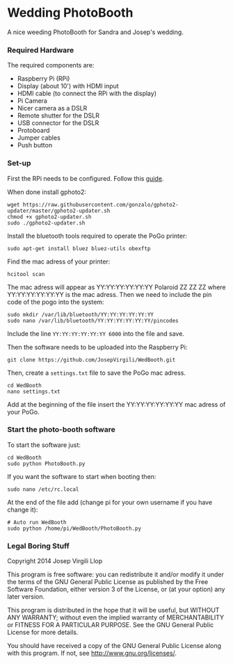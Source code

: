 # Wedding PhotoBooth

A nice weeding PhotoBooth for Sandra and Josep's wedding.

### Required Hardware
The required components are:

- Raspberry Pi (RPi)
- Display (about 10') with HDMI input
- HDMI cable (to connect the RPi with the display)
- Pi Camera
- Nicer camera as a DSLR
- Remote shutter for the DSLR
- USB connector for the DSLR
- Protoboard
- Jumper cables
- Push button 

### Set-up

First the RPi needs to be configured. Follow this [guide]().


When done install gphoto2:

```
wget https://raw.githubusercontent.com/gonzalo/gphoto2-updater/master/gphoto2-updater.sh
chmod +x gphoto2-updater.sh
sudo ./gphoto2-updater.sh
```

Install the bluetooth tools required to operate the PoGo printer:

```
sudo apt-get install bluez bluez-utils obexftp
```

Find the mac adress of your printer:

```
hcitool scan
```

The mac adress will appear as YY:YY:YY:YY:YY:YY Polaroid ZZ ZZ ZZ where YY:YY:YY:YY:YY:YY is the mac adress.
Then we need to include the pin code of the pogo into the system:

```
sudo mkdir /var/lib/bluetooth/YY:YY:YY:YY:YY:YY
sudo nano /var/lib/bluetooth/YY:YY:YY:YY:YY:YY/pincodes
```

Include the line `YY:YY:YY:YY:YY:YY 6000` into the file and save.

Then the software needs to be uploaded into the Raspberry Pi:

```
git clone https://github.com/JosepVirgili/WedBooth.git
```

Then, create a `settings.txt` file to save the PoGo mac adress.


```
cd WedBooth
nano settings.txt
```

Add at the beginning of the file insert the YY:YY:YY:YY:YY:YY mac adress of your PoGo.


### Start the photo-booth software

To start the software just:

```
cd WedBooth
sudo python PhotoBooth.py
```

If you want the software to start when booting then:

```
sudo nano /etc/rc.local
```

At the end of the file add (change pi for your own username if you have change it):

```
# Auto run WedBooth
sudo python /home/pi/WedBooth/PhotoBooth.py
```

### Legal Boring Stuff

Copyright 2014 Josep Virgili Llop

This program is free software: you can redistribute it and/or modify
it under the terms of the GNU General Public License as published by
the Free Software Foundation, either version 3 of the License, or
(at your option) any later version.

This program is distributed in the hope that it will be useful,
but WITHOUT ANY WARRANTY; without even the implied warranty of
MERCHANTABILITY or FITNESS FOR A PARTICULAR PURPOSE.  See the
GNU General Public License for more details.

You should have received a copy of the GNU General Public License
along with this program.  If not, see <http://www.gnu.org/licenses/>.

 
